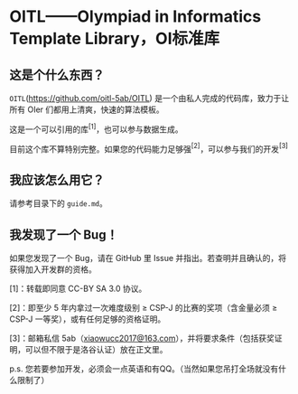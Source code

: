 # OITL——Olympiad in Informatics Template Library，OI标准库
## 这是个什么东西？
`OITL`(https://github.com/oitl-5ab/OITL) 是一个由私人完成的代码库，致力于让所有 OIer 们都用上清爽，快速的算法模板。

这是一个可以引用的库$^{[1]}$，也可以参与数据生成。

目前这个库不算特别完整。如果您的代码能力足够强$^{[2]}$，可以参与我们的开发$^{[3]}$
## 我应该怎么用它？
请参考目录下的 `guide.md`。
## 我发现了一个 Bug！
如果您发现了一个 Bug，请在 GitHub 里 Issue 并指出。若查明并且确认的，将获得加入开发群的资格。

$[1]$：转载即同意 CC-BY SA 3.0 协议。

$[2]$：即至少 $5$ 年内拿过一次难度级别 $\ge$ CSP-J 的比赛的奖项（含金量必须 $\ge$ CSP-J 一等奖），或有任何足够的资格证明。

$[3]$：邮箱私信 5ab（xiaowucc2017@163.com），并将要求条件（包括获奖证明，可以但不限于是洛谷认证）放在正文里。

p.s. 您若要参加开发，必须会一点英语和有QQ。（当然如果您吊打全场就没有什么限制了）